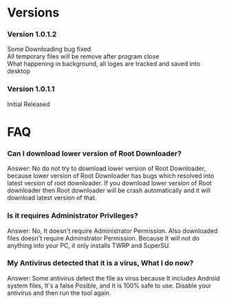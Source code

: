 # Versions

### Version 1.0.1.2
Some Downloading bug fixed  
All temporary files will be remove after program close  
What happening in background, all loges are tracked and saved into desktop

### Version 1.0.1.1
Initial Released

# FAQ
### Can I download lower version of Root Downloader?
Answer: No do not try to download lower version of Root Downloader, because lower version of Root Downloader has bugs which resolved into latest version of root downloader. If you download lower version of Root downloader then Root downloader will be crash automatically and it will download latest version of that.

### Is it requires Administrator Privileges?
Answer: No, It doesn't require Administrator Permission. Also downloaded files doesn't require Adminstrator Permission. Because It will not do anything into your PC, it only installs TWRP and SuperSU.

### My Antivirus detected that it is a virus, What I do now?
Answer: Some antivirus detect the file as virus because It includes Android system files, It's a false Posible, and It is 100% safe to use. Disable your antivirus and then run the tool again.
